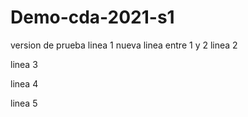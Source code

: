 # Demo-cda-2021-s1
version de prueba
linea 1
nueva linea entre 1 y 2
linea 2

linea 3

linea 4

linea 5
